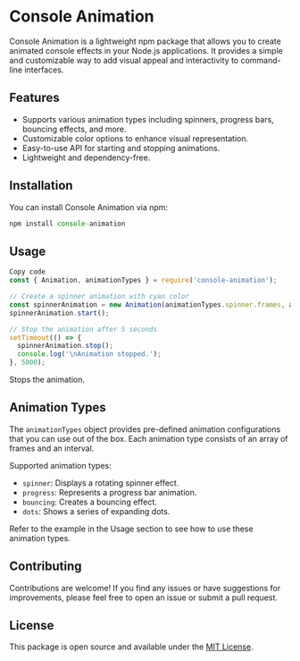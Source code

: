 # Console Animation

Console Animation is a lightweight npm package that allows you to create animated console effects in your Node.js applications. It provides a simple and customizable way to add visual appeal and interactivity to command-line interfaces.

## Features

- Supports various animation types including spinners, progress bars, bouncing effects, and more.
- Customizable color options to enhance visual representation.
- Easy-to-use API for starting and stopping animations.
- Lightweight and dependency-free.

## Installation

You can install Console Animation via npm:

```js
npm install console-animation
```
## Usage
```js
Copy code
const { Animation, animationTypes } = require('console-animation');

// Create a spinner animation with cyan color
const spinnerAnimation = new Animation(animationTypes.spinner.frames, animationTypes.spinner.interval, 0);
spinnerAnimation.start();

// Stop the animation after 5 seconds
setTimeout(() => {
  spinnerAnimation.stop();
  console.log('\nAnimation stopped.');
}, 5000);
```
Stops the animation.

## Animation Types

The `animationTypes` object provides pre-defined animation configurations that you can use out of the box. Each animation type consists of an array of frames and an interval.

Supported animation types:

-   `spinner`: Displays a rotating spinner effect.
-   `progress`: Represents a progress bar animation.
-   `bouncing`: Creates a bouncing effect.
-   `dots`: Shows a series of expanding dots.

Refer to the example in the Usage section to see how to use these animation types.

## Contributing

Contributions are welcome! If you find any issues or have suggestions for improvements, please feel free to open an issue or submit a pull request.

## License

This package is open source and available under the [MIT License](https://opensource.org/licenses/MIT).
